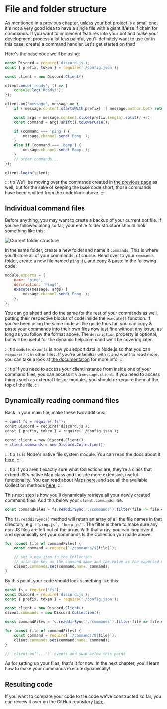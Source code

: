 # File and folder structure

As mentioned in a previous chapter, unless your bot project is a small one, it's not a very good idea to have a single file with a giant if/else if chain for commands. If you want to implement features into your bot and make your development process a lot less painful, you'll definitely want to use (or in this case, create) a command handler. Let's get started on that!

Here's the base code we'll be using:

```js
const Discord = require('discord.js');
const { prefix, token } = require('./config.json');

const client = new Discord.Client();

client.once('ready', () => {
	console.log('Ready!');
});

client.on('message', message => {
	if (!message.content.startsWith(prefix) || message.author.bot) return;

	const args = message.content.slice(prefix.length).split(/ +/);
	const command = args.shift().toLowerCase();

	if (command === 'ping') {
		message.channel.send('Pong.');
	}
	else if (command === 'beep') {
		message.channel.send('Boop.');
	}
	// other commands...
});

client.login(token);
```

::: tip
We'll be moving over the commands created in [the previous page](/creating-your-bot/commands-with-user-input) as well, but for the sake of keeping the base code short, those commands have been omitted from the codeblock above.
:::

## Individual command files

Before anything, you may want to create a backup of your current bot file. If you've followed along so far, your entire folder structure should look something like this:

![Current folder structure](~@/images/BmS09fY.png)

In the same folder, create a new folder and name it `commands`. This is where you'll store all of your commands, of course. Head over to your `commands` folder, create a new file named `ping.js`, and copy & paste in the following code:

```js
module.exports = {
	name: 'ping',
	description: 'Ping!',
	execute(message, args) {
		message.channel.send('Pong.');
	},
};
```

You can go ahead and do the same for the rest of your commands as well, putting their respective blocks of code inside the `execute()` function. If you've been using the same code as the guide thus far, you can copy & paste your commands into their own files now just fine without any issue, as long as you follow the format above. The `description` property is optional, but will be useful for the dynamic help command we'll be covering later.

::: tip
`module.exports` is how you export data in Node.js so that you can `require()` it in other files. If you're unfamiliar with it and want to read more, you can take a look at [the documentation](https://nodejs.org/api/modules.html#modules_module_exports) for more info.
:::

::: tip
If you need to access your client instance from inside one of your command files, you can access it via `message.client`. If you need to access things such as external files or modules, you should re-require them at the top of the file.
:::

## Dynamically reading command files

Back in your main file, make these two additions:

```diff
+ const fs = require('fs');
const Discord = require('discord.js');
const { prefix, token } = require('./config.json');

const client = new Discord.Client();
+ client.commands = new Discord.Collection();
```

::: tip
`fs` is Node's native file system module. You can read the docs about it [here](https://nodejs.org/api/fs.html).
:::

::: tip
If you aren't exactly sure what Collections are, they're a class that extend JS's native Map class and include more extensive, useful functionality. You can read about Maps [here](https://developer.mozilla.org/en-US/docs/Web/JavaScript/Reference/Global_Objects/Map), and see all the available Collection methods [here](https://discord.js.org/#/docs/main/stable/class/Collection).
:::

This next step is how you'll dynamically retrieve all your newly created command files. Add this below your `client.commands` line:

```js
const commandFiles = fs.readdirSync('./commands').filter(file => file.endsWith('.js'));
```

The `fs.readdirSync()` method will return an array of all the file names in that directory, e.g. `['ping.js', 'beep.js']`. The filter is there to make sure any non-JS files are left out of the array. With that array, you can loop over it and dynamically set your commands to the Collection you made above.

```js
for (const file of commandFiles) {
	const command = require(`./commands/${file}`);

	// set a new item in the Collection
	// with the key as the command name and the value as the exported module
	client.commands.set(command.name, command);
}
```

By this point, your code should look something like this:

```js
const fs = require('fs');
const Discord = require('discord.js');
const { prefix, token } = require('./config.json');

const client = new Discord.Client();
client.commands = new Discord.Collection();

const commandFiles = fs.readdirSync('./commands').filter(file => file.endsWith('.js'));

for (const file of commandFiles) {
	const command = require(`./commands/${file}`);
	client.commands.set(command.name, command);
}

// `client.on('...')` events and such below this point
```

As for setting up your files, that's it for now. In the next chapter, you'll learn how to make your commands execute dynamically!

## Resulting code

If you want to compare your code to the code we've constructed so far, you can review it over on the GitHub repository [here](https://github.com/discordjs/guide/tree/master/code-samples/command-handling/file-setup).
